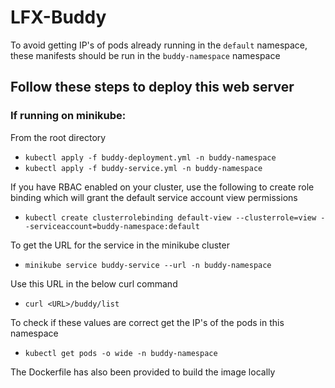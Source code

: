 # LFX-Buddy

To avoid getting IP's of pods already running in the `default` namespace, these manifests should be run in the `buddy-namespace` namespace

## Follow these steps to deploy this web server

### If running on minikube:

From the root directory

- `kubectl apply -f buddy-deployment.yml -n buddy-namespace`
- `kubectl apply -f buddy-service.yml -n buddy-namespace`

If you have RBAC enabled on your cluster, use the following to create role binding which will grant the default service account view permissions

- `kubectl create clusterrolebinding default-view --clusterrole=view --serviceaccount=buddy-namespace:default`

To get the URL for the service in the minikube cluster

- `minikube service buddy-service --url -n buddy-namespace`

Use this URL in the below curl command

- `curl <URL>/buddy/list`

To check if these values are correct get the IP's of the pods in this namespace

- `kubectl get pods -o wide -n buddy-namespace`

The Dockerfile has also been provided to build the image locally
